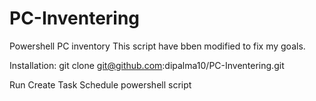 # PC-Inventering
Powershell PC inventory
This script have bben modified to fix my goals.

Installation: 
git clone git@github.com:dipalma10/PC-Inventering.git

Run Create Task Schedule powershell script
